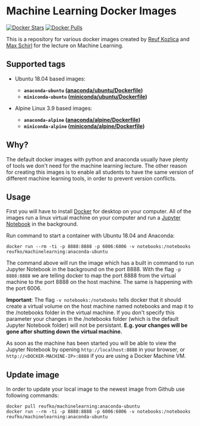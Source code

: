 # Machine Learning Docker Images

[![Docker Stars](https://img.shields.io/docker/stars/reufko/machinelearning.svg)][hub]
[![Docker Pulls](https://img.shields.io/docker/pulls/reufko/machinelearning.svg)][hub]

[hub]: https://hub.docker.com/r/reufko/machinelearning

This is a repository for various docker images created by [Reuf Kozlica](https://github.com/reufko) and [Max Schirl](https://github.com/mschirl) for the lecture on Machine Learning.

## Supported tags
* Ubuntu 18.04 based images:
  * **`anaconda-ubuntu` ([anaconda/ubuntu/Dockerfile](https://github.com/reufko/docker-images/blob/master/anaconda/ubuntu/Dockerfile))**
  * **`miniconda-ubuntu` ([miniconda/ubuntu/Dockerfile](https://github.com/reufko/docker-images/blob/master/miniconda/ubuntu/Dockerfile))**
  
* Alpine Linux 3.9 based images:
  * **`anaconda-alpine` ([anaconda/alpine/Dockerfile](https://github.com/reufko/docker-images/blob/master/anaconda/alpine/Dockerfile))**
  * **`miniconda-alpine` ([miniconda/alpine/Dockerfile](https://github.com/reufko/docker-images/blob/master/miniconda/alpine/Dockerfile))**
  
## Why?
The default docker images with python and anaconda usually have plenty of tools we don't need for the machine learning lecture. 
The other reason for creating this images is to enable all students to have the same version of different machine learning tools, 
in order to prevent version conflicts.

## Usage
First you will have to install [Docker](https://docker.com/get-started) for desktop on your computer. 
All of the images run a linux virtual machine on your computer and run a [Jupyter Notebook](https://jupyter.org/) in the background. 

Run command to start a container with Ubuntu 18.04 and Anaconda:

```shell
docker run --rm -ti -p 8888:8888 -p 6006:6006 -v notebooks:/notebooks reufko/machinelearning:anaconda-ubuntu 
```
The command above will run the image which has a built in command to run Jupyter Notebook in the background on the port 8888. 
With the flag `-p 8888:8888` we are telling docker to map the port 8888 from the virtual machine to the port 8888 on the host machine. The same is happening with the port 6006.

**Important**: The flag `-v notebooks:/notebooks` tells docker that it should create a virtual volume on the host machine named notebooks and map 
it to the /notebooks folder in the virtual machine. If you don't specify this parameter your changes in the /notebooks folder 
(which is the default Jupyter Notebook folder) will not be persistant. **E.g. your changes will be gone after shutting down the virtual machine.**

As soon as the machine has been started you will be able to view the Jupyter Notebook by opening `http://localhost:8888` in your browser, 
or `http://<DOCKER-MACHINE-IP>:8888` if you are using a Docker Machine VM.

## Update image
In order to update your local image to the newest image from Github use following commands:
```shell
docker pull reufko/machinelearning:anaconda-ubuntu 
docker run --rm -ti -p 8888:8888 -p 6006:6006 -v notebooks:/notebooks reufko/machinelearning:anaconda-ubuntu 
```

